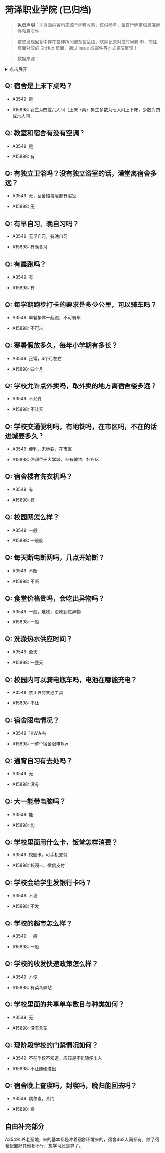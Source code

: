 # 菏泽职业学院 (已归档)

> [免责声明](https://colleges.chat/#_3)：本页面内容均来源于问卷收集，仅供参考，请自行确定信息准确性和真实性！

> 若您发现回答中存在答非所问或胡言乱语，欢迎记录对应的问卷 ID，前往页面对应的 GitHub 页面，通过 issue 或邮件等方式提交反馈！

> 数据来源：

<details><summary>点击展开</summary>
<ul>
<li>A3549: 匿名 (2021 年 06 月)</li>
<li>A15898: 匿名 (2022 年 08 月)</li>
</ul>
</details>

## Q: 宿舍是上床下桌吗？

- A3549: 是

- A15898: 女生为四或六人间（上床下桌）男生多数为七人间上下床，少数为四或六人间

## Q: 教室和宿舍有没有空调？

- A3549: 是

- A15898: 有

## Q: 有独立卫浴吗？没有独立浴室的话，澡堂离宿舍多远？

- A3549: 无，宿舍楼每层都有浴室

- A15898: 无

## Q: 有早自习、晚自习吗？

- A3549: 无早自习，有晚自习

- A15898: 有晚自习

## Q: 有晨跑吗？

- A3549: 有

- A15898: 有

## Q: 每学期跑步打卡的要求是多少公里，可以骑车吗？

- A3549: 早餐集体一起跑，不可骑车

- A15898: 不可以

## Q: 寒暑假放多久，每年小学期有多长？

- A3549: 正常，4个月左右

- A15898: 四个月

## Q: 学校允许点外卖吗，取外卖的地方离宿舍楼多远？

- A3549: 不允许

- A15898: 不让买

## Q: 学校交通便利吗，有地铁吗，在市区吗，不在的话进城要多久？

- A3549: 便利，无地铁，在市区

- A15898: 便利位于大学城，没有地铁，牡丹区

## Q: 宿舍楼有洗衣机吗？

- A3549: 有

- A15898: 有

## Q: 校园网怎么样？

- A3549: 一般

- A15898: 一般般

## Q: 每天断电断网吗，几点开始断？

- A3549: 不断

- A15898: 不断

## Q: 食堂价格贵吗，会吃出异物吗？

- A3549: 一般，难吃，没吃到过异物

- A15898: 一般

## Q: 洗澡热水供应时间？

- A3549: 全天

- A15898: 一整天

## Q: 校园内可以骑电瓶车吗，电池在哪能充电？

- A3549: 禁止任何交通工具

- A15898: 不让

## Q: 宿舍限电情况？

- A3549: 1KW左右

- A15898: 一整个宿舍限电1kw

## Q: 通宵自习有去处吗？

- A3549: 无

- A15898: 没有

## Q: 大一能带电脑吗？

- A3549: 能

- A15898: 能

## Q: 学校里面用什么卡，饭堂怎样消费？

- A3549: 校园卡，可手机支付

- A15898: 校园卡，微信支付

## Q: 学校会给学生发银行卡吗？

- A3549: 不发

- A15898: 不发

## Q: 学校的超市怎么样？

- A3549: 一般

- A15898: 一般

## Q: 学校的收发快递政策怎么样？

- A3549: 方便

- A15898: 有菜鸟驿站

## Q: 学校里面的共享单车数目与种类如何？

- A3549: 无

- A15898: 没有单车

## Q: 现阶段学校的门禁情况如何？

- A3549: 不在学校不知道，应该是不能随便出入

- A15898: 不让随便进出

## Q: 宿舍晚上查寝吗，封寝吗，晚归能回去吗？

- A3549: 偶尔查，关门

- A15898: 查

## 自由补充部分

A3549: 养老圣地，来的基本都是冲着宿舍环境来的，宿舍468人间都有，除了宿舍配置好其他都不行，想学习还是算了。